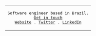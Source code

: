 <table width="100%">
  <tr>
  <td>
<p align="center">
  <samp>
    Software engineer based in Brazil.<br/ > <a href="mailto:g@gmds.dev">Get in touch</a><br/>
    <a href="https://gmds.dev">Website</a> .
    <a href="https://x.com/gmdsdev">Twitter</a> .
    <a href="https://linkedin.com/in/gmdsdev">LinkedIn</a>
  </samp>
</p>
</td>
</tr>
</table>
